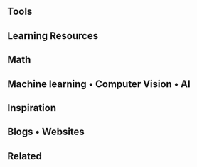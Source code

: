 ## Tools


## Learning Resources


## Math


## Machine learning • Computer Vision • AI


## Inspiration


## Blogs • Websites


## Related

